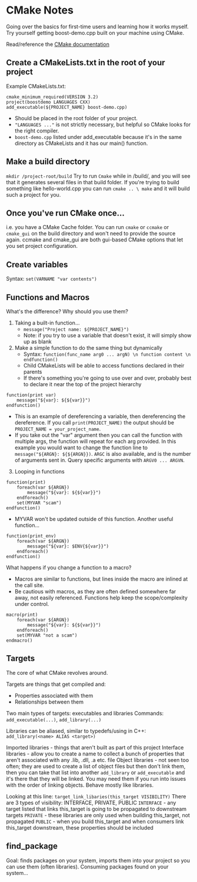 # CMake Notes
Going over the basics for first-time users and learning how it works myself. Try yourself getting boost-demo.cpp built on your machine using CMake.

Read/reference the [CMake documentation](https://cmake.org/cmake/help/latest/)

## Create a CMakeLists.txt in the root of your project
Example CMakeLists.txt:
```
cmake_minimum_required(VERSION 3.2)
project(boostdemo LANGUAGES CXX)
add_executable(${PROJECT_NAME} boost-demo.cpp)
```
* Should be placed in the root folder of your project.
* ```"LANGUAGES ..."``` is not strictly necessary, but helpful so CMake looks for the right compiler.
* ```boost-demo.cpp``` listed under add_executable because it's in the same directory as CMakeLists and it has our main() function.

## Make a build directory
```mkdir /project-root/build```
Try to run ```Cmake``` while in /build/, and you will see that it generates several files in that build folder. If you're trying to build something like hello-world.cpp you can run ```cmake .. \ make``` and it will build such a project for you.

## Once you've run CMake once...
i.e. you have a CMake Cache folder.
You can run ```cmake``` or ```ccmake``` or ```cmake_gui``` on the build directory and won't need to provide the source again.
ccmake and cmake_gui are both gui-based CMake options that let you set project configuration.

## Create variables
Syntax: ```set(VARNAME "var contents")```

## Functions and Macros
What's the difference? Why should you use them?

1. Taking a built-in function...
   * ```message("Project name: ${PROJECT_NAME}")```
   * Note: if you try to use a variable that doesn't exist, it will simply show up as blank
2. Make a simple function to do the same thing but dynamically
   * Syntax: ```function(func_name arg0 ... argN) \n function content \n endfunction()```
   * Child CMakeLists will be able to access functions declared in their parents
   * If there's something you're going to use over and over, probably best to declare it near the top of the project hierarchy
```
function(print var)
    message("${var}: ${${var}}")
endfunction()
```
* This is an example of dereferencing a variable, then dereferencing the dereference.  If you call ```print(PROJECT_NAME)``` the output should be ```PROJECT_NAME = your_project_name```.
* If you take out the "var" argument then you can call the function with multiple args, the function will repeat for each arg provided. In this example you would want to change the function line to ```message("${ARGN}: ${${ARGN}})```. ```ARGC``` is also available, and is the number of arguments sent in. Query specific arguments with ```ARGV0 ... ARGVN```.
3. Looping in functions
```
function(print)
    foreach(var ${ARGN})
        message("${var}: ${${var}}")
    endforeach()
    set(MYVAR "scam")
endfunction()
```
* MYVAR won't be updated outside of this function.
Another useful function...
```
function(print_env)
    foreach(var ${ARGN})
        message("${var}: $ENV{${var}}")
    endforeach()
endfunction()
```
What happens if you change a function to a macro?
   * Macros are similar to functions, but lines inside the macro are inlined at the call site.
   * Be cautious with macros, as they are often defined somewhere far away, not easily referenced. Functions help keep the scope/complexity under control. 
```
macro(print)
    foreach(var ${ARGN})
        message("${var}: ${${var}}")
    endforeach()
    set(MYVAR "not a scam")
endmacro()
```

## Targets
The core of what CMake revolves around.

Targets are things that get compiled and:
   * Properties associated with them
   * Relationships between them

Two main types of targets: executables and libraries
Commands: ```add_executable(...)```, ```add_library(...)```

Libraries can be aliased, similar to typedefs/using in C++:
```add_library(<name> ALIAS <target>)```

Imported libraries - things that aren't built as part of this project
Interface libraries - allow you to create a name to collect a bunch of properties that aren't associated with any .lib, .dll, .a etc. file
Object libraries - not seen too often; they are used to create a list of object files but then don't link them, then you can take that list into another ```add_library``` or ```add_executable``` and it's there that they will be linked. You may need them if you run into issues with the order of linking objects. Behave mostly like libraries. 

Looking at this line:
```target_link_libaries(this_target VISIBILITY)```
There are 3 types of visibility: INTERFACE, PRIVATE, PUBLIC
```INTERFACE``` - any target listed that links this_target is going to be propagated to downstream targets
```PRIVATE``` - these libraries are only used when building this_target, not propagated
```PUBLIC``` - when you build this_target and when consumers link this_target downstream, these properties should be included

## find_package

Goal: finds packages on your system, imports them into your project so you can use them (often libraries). 
Consuming packages found on your system...



